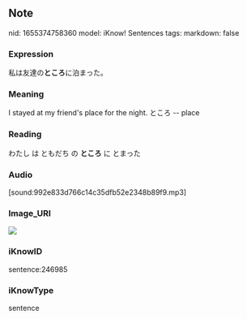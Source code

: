 ## Note
nid: 1655374758360
model: iKnow! Sentences
tags: 
markdown: false

### Expression
私は友達の<b>ところ</b>に泊まった。

### Meaning
I stayed at my friend's place for the night.
ところ -- place

### Reading
わたし は ともだち の <b>ところ</b> に とまった

### Audio
[sound:992e833d766c14c35dfb52e2348b89f9.mp3]

### Image_URI
<img src="7d74a9f1e7550d9dd8fff7536daf3622.jpg">

### iKnowID
sentence:246985

### iKnowType
sentence

